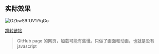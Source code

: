 ## 实际效果

![OZbwS9fUV1iYqGo](https://s2.loli.net/2021/12/22/OZbwS9fUV1iYqGo.png)

[跳转链接](https://927884591.github.io/xiaomishop/)

> GitHub page 的网页，加载可能有些慢。只做了画面和动画，也就是没有 javascript
